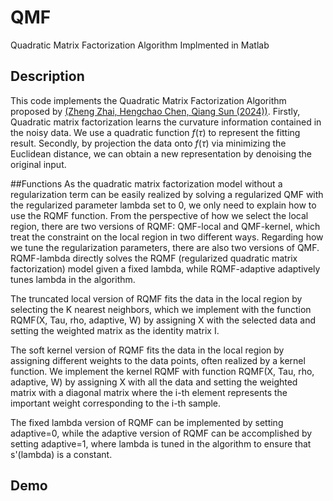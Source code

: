 # QMF
Quadratic Matrix Factorization Algorithm Implmented in Matlab

## Description
This code implements the Quadratic Matrix Factorization Algorithm proposed by [(Zheng Zhai, Hengchao Chen, Qiang Sun (2024))](https://arxiv.org/abs/2301.12965#:~:text=Quadratic%20Matrix%20Factorization%20with%20Applications%20to%20Manifold%20Learning,-Zheng%20Zhai%2C%20Hengchao&text=Matrix%20factorization%20is%20a%20popular,on%20which%20the%20dataset%20lies.). Firstly, Quadratic matrix factorization learns the curvature information contained in the noisy data. We use a quadratic function $f(\tau)$ to represent the fitting result. Secondly, by projection the data onto $f(\tau)$ via minimizing the Euclidean distance, we can obtain a new representation by denoising the original input.


##Functions
As the quadratic matrix factorization model without a regularization term can be easily realized by solving a regularized QMF with the regularized parameter lambda set to 0, we only need to explain how to use the RQMF function. From the perspective of how we select the local region, there are two versions of RQMF: QMF-local and QMF-kernel, which treat the constraint on the local region in two different ways. Regarding how we tune the regularization parameters, there are also two versions of QMF. RQMF-lambda directly solves the RQMF (regularized quadratic matrix factorization) model given a fixed lambda, while RQMF-adaptive adaptively tunes lambda in the algorithm.

The truncated local version of RQMF fits the data in the local region by selecting the K nearest neighbors, which we implement with the function RQMF(X, Tau, rho, adaptive, W) by assigning X with the selected data and setting the weighted matrix as the identity matrix I.

The soft kernel version of RQMF fits the data in the local region by assigning different weights to the data points, often realized by a kernel function. We implement the kernel RQMF with function RQMF(X, Tau, rho, adaptive, W) by assigning X with all the data and setting the weighted matrix with a diagonal matrix where the i-th element represents the important weight corresponding to the i-th sample.

The fixed lambda version of RQMF can be implemented by setting adaptive=0, while the adaptive version of RQMF can be accomplished by setting adaptive=1, where lambda is tuned in the algorithm to ensure that s'(lambda) is a constant.



## Demo
